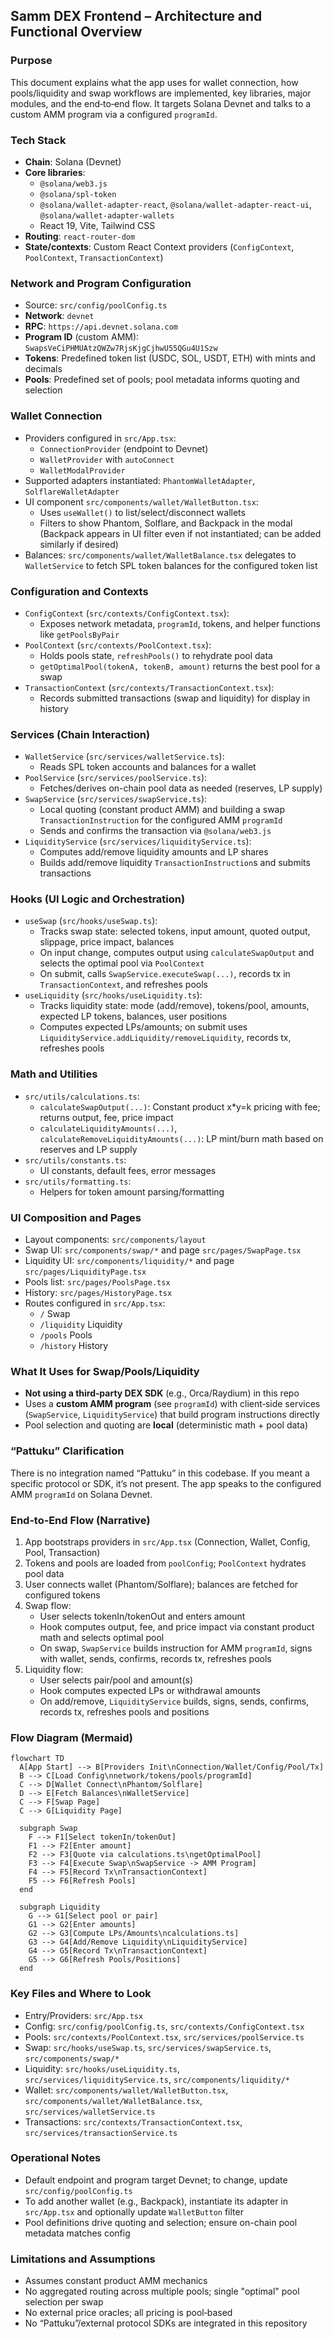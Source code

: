 ## Samm DEX Frontend – Architecture and Functional Overview

### Purpose
This document explains what the app uses for wallet connection, how pools/liquidity and swap workflows are implemented, key libraries, major modules, and the end‑to‑end flow. It targets Solana Devnet and talks to a custom AMM program via a configured `programId`.

### Tech Stack
- **Chain**: Solana (Devnet)
- **Core libraries**:
  - `@solana/web3.js`
  - `@solana/spl-token`
  - `@solana/wallet-adapter-react`, `@solana/wallet-adapter-react-ui`, `@solana/wallet-adapter-wallets`
  - React 19, Vite, Tailwind CSS
- **Routing**: `react-router-dom`
- **State/contexts**: Custom React Context providers (`ConfigContext`, `PoolContext`, `TransactionContext`)

### Network and Program Configuration
- Source: `src/config/poolConfig.ts`
- **Network**: `devnet`
- **RPC**: `https://api.devnet.solana.com`
- **Program ID** (custom AMM): `SwapsVeCiPHMUAtzQWZw7RjsKjgCjhwU55QGu4U1Szw`
- **Tokens**: Predefined token list (USDC, SOL, USDT, ETH) with mints and decimals
- **Pools**: Predefined set of pools; pool metadata informs quoting and selection

### Wallet Connection
- Providers configured in `src/App.tsx`:
  - `ConnectionProvider` (endpoint to Devnet)
  - `WalletProvider` with `autoConnect`
  - `WalletModalProvider`
- Supported adapters instantiated: `PhantomWalletAdapter`, `SolflareWalletAdapter`
- UI component `src/components/wallet/WalletButton.tsx`:
  - Uses `useWallet()` to list/select/disconnect wallets
  - Filters to show Phantom, Solflare, and Backpack in the modal (Backpack appears in UI filter even if not instantiated; can be added similarly if desired)
- Balances: `src/components/wallet/WalletBalance.tsx` delegates to `WalletService` to fetch SPL token balances for the configured token list

### Configuration and Contexts
- `ConfigContext` (`src/contexts/ConfigContext.tsx`):
  - Exposes network metadata, `programId`, tokens, and helper functions like `getPoolsByPair`
- `PoolContext` (`src/contexts/PoolContext.tsx`):
  - Holds pools state, `refreshPools()` to rehydrate pool data
  - `getOptimalPool(tokenA, tokenB, amount)` returns the best pool for a swap
- `TransactionContext` (`src/contexts/TransactionContext.tsx`):
  - Records submitted transactions (swap and liquidity) for display in history

### Services (Chain Interaction)
- `WalletService` (`src/services/walletService.ts`):
  - Reads SPL token accounts and balances for a wallet
- `PoolService` (`src/services/poolService.ts`):
  - Fetches/derives on-chain pool data as needed (reserves, LP supply)
- `SwapService` (`src/services/swapService.ts`):
  - Local quoting (constant product AMM) and building a swap `TransactionInstruction` for the configured AMM `programId`
  - Sends and confirms the transaction via `@solana/web3.js`
- `LiquidityService` (`src/services/liquidityService.ts`):
  - Computes add/remove liquidity amounts and LP shares
  - Builds add/remove liquidity `TransactionInstruction`s and submits transactions

### Hooks (UI Logic and Orchestration)
- `useSwap` (`src/hooks/useSwap.ts`):
  - Tracks swap state: selected tokens, input amount, quoted output, slippage, price impact, balances
  - On input change, computes output using `calculateSwapOutput` and selects the optimal pool via `PoolContext`
  - On submit, calls `SwapService.executeSwap(...)`, records tx in `TransactionContext`, and refreshes pools
- `useLiquidity` (`src/hooks/useLiquidity.ts`):
  - Tracks liquidity state: mode (add/remove), tokens/pool, amounts, expected LP tokens, balances, user positions
  - Computes expected LPs/amounts; on submit uses `LiquidityService.addLiquidity/removeLiquidity`, records tx, refreshes pools

### Math and Utilities
- `src/utils/calculations.ts`:
  - `calculateSwapOutput(...)`: Constant product x*y=k pricing with fee; returns output, fee, price impact
  - `calculateLiquidityAmounts(...)`, `calculateRemoveLiquidityAmounts(...)`: LP mint/burn math based on reserves and LP supply
- `src/utils/constants.ts`:
  - UI constants, default fees, error messages
- `src/utils/formatting.ts`:
  - Helpers for token amount parsing/formatting

### UI Composition and Pages
- Layout components: `src/components/layout`
- Swap UI: `src/components/swap/*` and page `src/pages/SwapPage.tsx`
- Liquidity UI: `src/components/liquidity/*` and page `src/pages/LiquidityPage.tsx`
- Pools list: `src/pages/PoolsPage.tsx`
- History: `src/pages/HistoryPage.tsx`
- Routes configured in `src/App.tsx`:
  - `/` Swap
  - `/liquidity` Liquidity
  - `/pools` Pools
  - `/history` History

### What It Uses for Swap/Pools/Liquidity
- **Not using a third‑party DEX SDK** (e.g., Orca/Raydium) in this repo
- Uses a **custom AMM program** (see `programId`) with client‑side services (`SwapService`, `LiquidityService`) that build program instructions directly
- Pool selection and quoting are **local** (deterministic math + pool data)

### “Pattuku” Clarification
There is no integration named “Pattuku” in this codebase. If you meant a specific protocol or SDK, it’s not present. The app speaks to the configured AMM `programId` on Solana Devnet.

### End‑to‑End Flow (Narrative)
1. App bootstraps providers in `src/App.tsx` (Connection, Wallet, Config, Pool, Transaction)
2. Tokens and pools are loaded from `poolConfig`; `PoolContext` hydrates pool data
3. User connects wallet (Phantom/Solflare); balances are fetched for configured tokens
4. Swap flow:
   - User selects tokenIn/tokenOut and enters amount
   - Hook computes output, fee, and price impact via constant product math and selects optimal pool
   - On swap, `SwapService` builds instruction for AMM `programId`, signs with wallet, sends, confirms, records tx, refreshes pools
5. Liquidity flow:
   - User selects pair/pool and amount(s)
   - Hook computes expected LPs or withdrawal amounts
   - On add/remove, `LiquidityService` builds, signs, sends, confirms, records tx, refreshes pools and positions

### Flow Diagram (Mermaid)
```mermaid
flowchart TD
  A[App Start] --> B[Providers Init\nConnection/Wallet/Config/Pool/Tx]
  B --> C[Load Config\nnetwork/tokens/pools/programId]
  C --> D[Wallet Connect\nPhantom/Solflare]
  D --> E[Fetch Balances\nWalletService]
  C --> F[Swap Page]
  C --> G[Liquidity Page]

  subgraph Swap
    F --> F1[Select tokenIn/tokenOut]
    F1 --> F2[Enter amount]
    F2 --> F3[Quote via calculations.ts\ngetOptimalPool]
    F3 --> F4[Execute Swap\nSwapService -> AMM Program]
    F4 --> F5[Record Tx\nTransactionContext]
    F5 --> F6[Refresh Pools]
  end

  subgraph Liquidity
    G --> G1[Select pool or pair]
    G1 --> G2[Enter amounts]
    G2 --> G3[Compute LPs/Amounts\ncalculations.ts]
    G3 --> G4[Add/Remove Liquidity\nLiquidityService]
    G4 --> G5[Record Tx\nTransactionContext]
    G5 --> G6[Refresh Pools/Positions]
  end
```

### Key Files and Where to Look
- Entry/Providers: `src/App.tsx`
- Config: `src/config/poolConfig.ts`, `src/contexts/ConfigContext.tsx`
- Pools: `src/contexts/PoolContext.tsx`, `src/services/poolService.ts`
- Swap: `src/hooks/useSwap.ts`, `src/services/swapService.ts`, `src/components/swap/*`
- Liquidity: `src/hooks/useLiquidity.ts`, `src/services/liquidityService.ts`, `src/components/liquidity/*`
- Wallet: `src/components/wallet/WalletButton.tsx`, `src/components/wallet/WalletBalance.tsx`, `src/services/walletService.ts`
- Transactions: `src/contexts/TransactionContext.tsx`, `src/services/transactionService.ts`

### Operational Notes
- Default endpoint and program target Devnet; to change, update `src/config/poolConfig.ts`
- To add another wallet (e.g., Backpack), instantiate its adapter in `src/App.tsx` and optionally update `WalletButton` filter
- Pool definitions drive quoting and selection; ensure on-chain pool metadata matches config

### Limitations and Assumptions
- Assumes constant product AMM mechanics
- No aggregated routing across multiple pools; single "optimal" pool selection per swap
- No external price oracles; all pricing is pool‑based
- No “Pattuku”/external protocol SDKs are integrated in this repository


